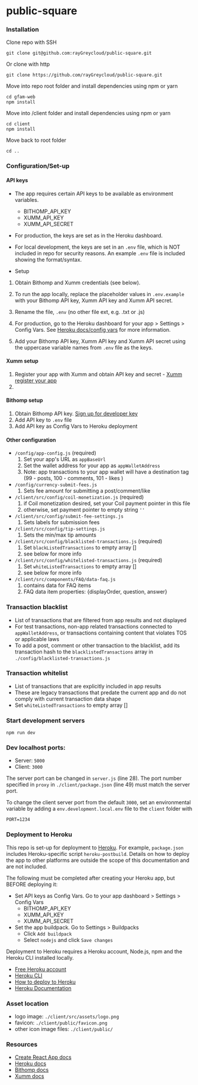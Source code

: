 # public-square

### Installation

Clone repo with SSH

```
git clone git@github.com:rayGreycloud/public-square.git

```

Or clone with http

```
git clone https://github.com/rayGreycloud/public-square.git
```

Move into repo root folder and install dependencies using npm or yarn

```
cd gfam-web
npm install
```

Move into /client folder and install dependencies using npm or yarn

```
cd client
npm install
```

Move back to root folder

```
cd ..
```

### Configuration/Set-up

#### API keys

- The app requires certain API keys to be available as environment variables.
  - BITHOMP_API_KEY
  - XUMM_API_KEY
  - XUMM_API_SECRET
- For production, the keys are set as in the Heroku dashboard.
- For local development, the keys are set in an `.env` file, which is NOT included in repo for security reasons. An example `.env` file is included showing the format/syntax.

- Setup

1. Obtain Bithomp and Xumm credentials (see below).
2. To run the app locally, replace the placeholder values in `.env.example` with your Bithomp API key, Xumm API key and Xumm API secret.
3. Rename the file, `.env` (no other file ext, e.g. .txt or .js)

4. For production, go to the Heroku dashboard for your app > Settings > Config Vars. See [Heroku docs/config vars](https://devcenter.heroku.com/articles/config-vars) for more information.
5. Add your Bithomp API key, Xumm API key and Xumm API secret using the uppercase variable names from `.env` file as the keys.

#### Xumm setup

1. Register your app with Xumm and obtain API key and secret - [Xumm register your app](https://xumm.readme.io/docs/register-your-app)
2.

#### Bithomp setup

1. Obtain Bithomp API key. [Sign up for developer key](https://bithomp.com/developer)
2. Add API key to `.env` file
3. Add API key as Config Vars to Heroku deployment

#### Other configuration

- `/config/app-config.js` (required)
  1. Set your app's URL as `appBaseUrl`
  2. Set the wallet address for your app as `appWalletAddress`
  3. Note: app transactions to your app wallet will have a destination tag (99 - posts, 100 - comments, 101 - likes )
- `/config/currency-submit-fees.js`
  1. Sets fee amount for submitting a post/comment/like
- `/client/src/config/coil-monetization.js` (required)
  1. if Coil monetization desired, set your Coil payment pointer in this file
  2. otherwise, set payment pointer to empty string `''`
- `/client/src/config/submit-fee-settings.js`
  1. Sets labels for submission fees
- `/client/src/config/tip-settings.js`
  1. Sets the min/max tip amounts
- `/client/src/config/blacklisted-transactions.js` (required)
  1. Set `blackListedTransactions` to empty array []
  2. see below for more info
- `/client/src/config/whitelisted-transactions.js` (required)
  1. Set `whiteListedTransactions` to empty array []
  2. see below for more info
- `/client/src/components/FAQ/data-faq.js`
  1. contains data for FAQ items
  2. FAQ data item properties: {displayOrder, question, answer}

### Transaction blacklist

- List of transactions that are filtered from app results and not displayed
- For test transactions, non-app related transactions connected to `appWalletAddress`, or transactions containing content that violates TOS or applicable laws
- To add a post, comment or other transaction to the blacklist, add its transaction hash to the `blacklistedTransactions` array in `./config/blacklisted-transactions.js`

### Transaction whitelist

- List of transactions that are explicitly included in app results
- These are legacy transactions that predate the current app and do not comply with current transaction data shape
- Set `whiteListedTransactions` to empty array []

### Start development servers

```
npm run dev
```

### Dev localhost ports:

- Server: `5000`
- Client: `3000`

The server port can be changed in `server.js` (line 28). The port number specified in `proxy` in `./client/package.json` (line 49) must match the server port.

To change the client server port from the default `3000`, set an environmental variable by adding a `env.development.local.env` file to the `client` folder with

```
PORT=1234
```

### Deployment to Heroku

This repo is set-up for deployment to [Heroku](https://devcenter.heroku.com/). For example, `package.json` includes Heroku-specific script `heroku-postbuild`. Details on how to deploy the app to other platforms are outside the scope of this documentation and are not included.

The following must be completed after creating your Heroku app, but BEFORE deploying it:

- Set API keys as Config Vars. Go to your app dashboard > Settings > Config Vars
  - BITHOMP_API_KEY
  - XUMM_API_KEY
  - XUMM_API_SECRET
- Set the app buildpack. Go to Settings > Buildpacks
  - Click `Add buildpack`
  - Select `nodejs` and click `Save changes`

Deployment to Heroku requires a Heroku account, Node.js, npm and the Heroku CLI installed locally.

- [Free Heroku account](https://signup.heroku.com/dc)
- [Heroku CLI](https://devcenter.heroku.com/articles/heroku-cli#download-and-install)
- [How to deploy to Heroku](https://devcenter.heroku.com/articles/getting-started-with-nodejs#deploy-the-app)
- [Heroku Documentation](https://devcenter.heroku.com/categories/reference)

### Asset location

- logo image: `./client/src/assets/logo.png`
- favicon: `./client/public/favicon.png`
- other icon image files: `./client/public/`

### Resources

- [Create React App docs](https://facebook.github.io/create-react-app/docs)
- [Heroku docs](https://devcenter.heroku.com/)
- [Bithomp docs](https://docs.bithomp.com/#introduction)
- [Xumm docs](https://xumm.readme.io/docs/introduction)
